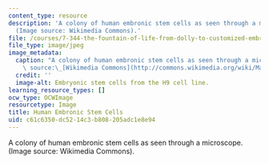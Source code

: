 ```yaml
---
content_type: resource
description: 'A colony of human embronic stem cells as seen through a microscope.
  (Image source: Wikimedia Commons).'
file: /courses/7-344-the-fountain-of-life-from-dolly-to-customized-embryonic-stem-cells-fall-2007/c61c6350dc5214c3b808205adc1e8e94_7-344f07.jpg
file_type: image/jpeg
image_metadata:
  caption: "A colony of human embronic stem cells as seen through a microscope. (Image\
    \ source:\_[Wikimedia Commons](http://commons.wikimedia.org/wiki/Main_Page))."
  credit: ''
  image-alt: Embryonic stem cells from the H9 cell line.
learning_resource_types: []
ocw_type: OCWImage
resourcetype: Image
title: Human Embronic Stem Cells
uid: c61c6350-dc52-14c3-b808-205adc1e8e94
---
```

A colony of human embronic stem cells as seen through a microscope. (Image source: Wikimedia Commons).

